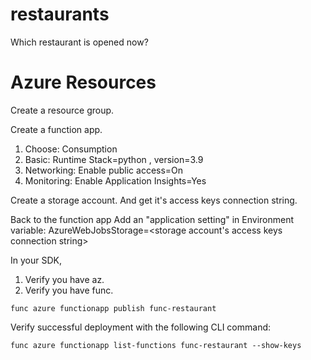 # restaurants
Which restaurant is opened now?

# Azure Resources
Create a resource group.

Create a function app.
1. Choose: Consumption
2. Basic: Runtime Stack=python , version=3.9
3. Networking: Enable public access=On
4. Monitoring: Enable Application Insights=Yes

Create a storage account.
And get it's access keys connection string.

Back to the function app
Add an "application setting" in Environment variable:
AzureWebJobsStorage=<storage account's access keys connection string>

In your SDK,
1. Verify you have az.
2. Verify you have func.
```
func azure functionapp publish func-restaurant 
```
Verify successful deployment with the following CLI command:
```
func azure functionapp list-functions func-restaurant --show-keys

```
